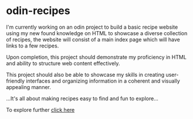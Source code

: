 # odin-recipes

I'm currently working on an odin project to build a basic recipe website 
using my new found knowledge on HTML to showcase a diverse collection of recipes,
the website will consist of a main index page which will have links to a few recipes.

Upon completion, this project should demonstrate my proficiency in HTML
and ability to structure web content effectively.

This project should also be able to showcase my skills in creating user-friendly
interfaces and organizing information in a coherent and visually appealing manner.

...It's all about making recipes easy to find and fun to explore...

To explore further [click here](https://daebakuser.github.io/odin-recipes/)